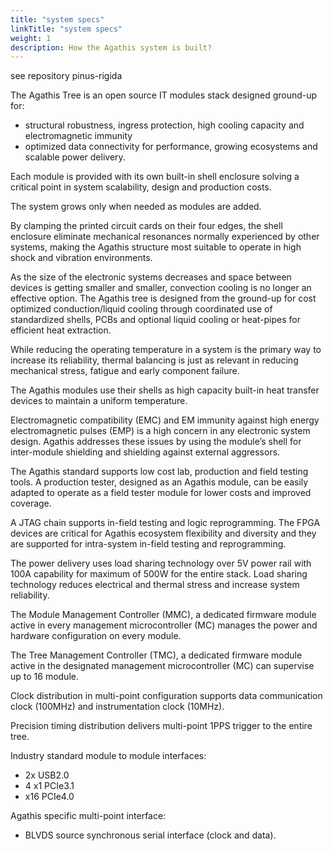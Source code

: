 ```yaml
---
title: "system specs"
linkTitle: "system specs"
weight: 1
description: How the Agathis system is built?
---
```


<!--
{{% pageinfo %}}
{{% /pageinfo %}}
-->

see repository pinus-rigida


The Agathis Tree is an open source IT modules stack designed ground-up for:
- structural robustness, ingress protection, high cooling capacity and electromagnetic immunity 
- optimized data connectivity for performance, growing ecosystems and scalable power delivery.

Each module is provided with its own built-in shell enclosure solving a critical point in system scalability,  design and production costs.

The system grows only when needed as modules are added.

By clamping the printed circuit cards on their four edges, the shell enclosure eliminate mechanical resonances normally experienced by other systems, making the Agathis structure most suitable to operate in high shock and vibration environments.

As the size of the electronic systems decreases and space between devices is getting smaller and smaller, convection cooling is no longer an effective option. The Agathis tree is designed from the ground-up for cost optimized conduction/liquid cooling through coordinated use of standardized shells, PCBs and optional liquid cooling or heat-pipes for efficient heat extraction.

While reducing the operating temperature in a system is the primary way to increase its reliability, thermal balancing is just as relevant in reducing mechanical stress, fatigue and early component failure.

The Agathis modules use their shells as high capacity built-in heat transfer devices to maintain a uniform temperature.

Electromagnetic compatibility (EMC) and EM immunity against high energy electromagnetic pulses (EMP) is a high concern in any electronic system design. Agathis addresses these issues 
by using the module’s shell for inter-module shielding and shielding against external aggressors.

The Agathis standard supports low cost lab, production and field testing tools. A production tester, designed as an Agathis module, can be easily adapted to operate as a field tester module for lower costs and improved coverage.

A JTAG chain supports in-field testing and logic reprogramming. The FPGA devices are critical for Agathis ecosystem flexibility and diversity and they are supported for intra-system in-field testing and reprogramming.

The power delivery uses load sharing technology over 5V power rail with 100A capability for maximum of 500W for the entire stack. Load sharing technology reduces electrical and thermal stress and increase system reliability.

The Module Management Controller (MMC), a dedicated firmware module active in every management microcontroller (MC) manages the power and hardware configuration on every module.

The Tree Management Controller (TMC), a dedicated firmware module active in the designated management microcontroller (MC) can supervise up to 16 module.

Clock distribution in multi-point configuration supports data communication clock (100MHz) and instrumentation clock (10MHz).

Precision timing distribution delivers multi-point 1PPS trigger to the entire tree.

Industry standard module to module interfaces: 
- 2x USB2.0
- 4 x1 PCIe3.1
- x16 PCIe4.0

Agathis specific multi-point interface: 
- BLVDS source synchronous serial interface (clock and data).

